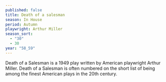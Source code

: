 ```yaml
---
published: false
title: Death of a salesman
season: In House
period: Autumn
playwright: Arthur Miller
season_sort:
  - "30"
  - 30
year: "58_59"
---
```


Death of a Salesman is a 1949 play written by American playwright Arthur Miller. Death of a Salesman is often numbered on the short list of being among the finest American plays in the 20th century.
